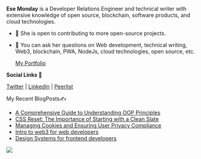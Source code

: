 **Ese Monday** is a Developer Relations Engineer and technical writer with extensive knowledge of open source, blockchain, software products, and cloud technologies.

- 👯 She is open to contributing to more open-source projects.

- 💬 You can ask her questions on Web development, technical writing, Web3, blockchain, PWA, NodeJs, cloud technologies, open source, etc.
  
  [My Portfolio](https://www.esemonday.study/)

  
**Social Links 🔗**

[Twitter](https://twitter.com/EseMonday1) | [LinkedIn](https://www.linkedin.com/in/ese-monday) | [Peerlist](https://peerlist.io/esemonday) 

My Recent BlogPosts✍️
- [A Comprehensive Guide to Understanding OOP Principles](https://ese-monday.hashnode.dev/a-comprehensive-guide-to-understanding-oop-principles-encapsulation-abstraction-polymorphism-and-inheritance)
- [CSS Reset: The Importance of Starting with a Clean Slate](https://ese-monday.hashnode.dev/css-reset-the-importance-of-starting-with-a-clean-slate)
- [Managing Cookies and Ensuring User Privacy Compliance](https://ese-monday.hashnode.dev/managing-cookies-and-ensuring-user-privacy-compliance)
- [Intro to web3 for web developers](https://ese-monday.hashnode.dev/intro-to-web3js-a-deep-dive-for-web-developers)
- [Design Systems for frontend developers](https://ese-monday.hashnode.dev/taking-your-frontend-development-skill-to-the-next-level-with-design-systems)
<a href="https://www.buymeacoffee.com/esemonday" target="_blank" rel="noreferrer">










</a>
<img 
   src="https://github-readme-stats.vercel.app/api?username=ESE-MONDAY&show_icons=true&theme=tokyonight" 
/> 
<!---
ESE-MONDAY/ESE-MONDAY is a ✨ special ✨ repository because its `README.md` (this file) appears on your GitHub profile.
You can click the Preview link to take a look at your changes.
--->
